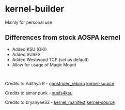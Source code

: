 # kernel-builder

Mainly for personal use
## Differences from stock AOSPA kernel
- Added KSU (GKI)
- Added SUSFS
- Added Westwood TCP (set as default)
- Allow for usage of Magic Mount

<p>&nbsp;</p>

Credits to Adithya R - [ghostrider_reborn](https://github.com/ghostrider-reborn)
[kernel-source](https://github.com/pa-gr/android_kernel_xiaomi_sm8450)

Credits to simonpunk - [susfs4ksu](https://gitlab.com/simonpunk/susfs4ksu)

Credits to bryanyee33 - [kernel_manifest](https://github.com/bryanyee33/kernel_manifest) [kernel-source](https://github.com/bryanyee33/android_kernel_xiaomi_sm8450)